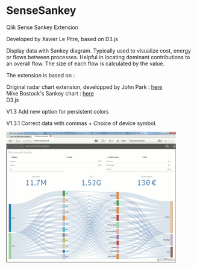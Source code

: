 # SenseSankey
Qlik Sense Sankey Extension

Developed by Xavier Le Pitre, based on D3.js

Display data with Sankey diagram.
Typically used to visualize cost, energy or flows between processes. Helpful in locating dominant contributions to an overall flow. 
The size of each flow is calculated by the value.

The extension is based on :

Original radar chart extension, developped by John Park : <a href="http://branch.qlik.com/#/project/56728f52d1e497241ae697c5">here</a><br>
Mike Bostock's Sankey chart : <a href="http://bost.ocks.org/mike/sankey">here</a><br>
D3.js

V1.3 Add new option for persistent colors

V1.3.1 Correct data with commas + Choice of device symbol.

![alt tag](images/animation.gif)
